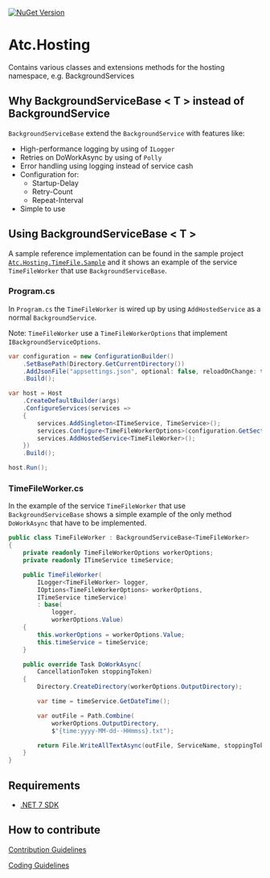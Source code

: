 [![NuGet Version](https://img.shields.io/nuget/v/atc.hosting.svg?logo=nuget&style=for-the-badge)](https://www.nuget.org/packages/atc.hosting)

# Atc.Hosting

Contains various classes and extensions methods for the hosting namespace, e.g. BackgroundServices

## Why BackgroundServiceBase < T > instead of BackgroundService

`BackgroundServiceBase` extend the `BackgroundService` with features like:

* High-performance logging by using of `ILogger`
* Retries on DoWorkAsync by using of `Polly`
* Error handling using logging instead of service cash
* Configuration for:
    * Startup-Delay
    * Retry-Count
    * Repeat-Interval
* Simple to use

## Using BackgroundServiceBase < T >

A sample reference implementation can be found in the sample project [`Atc.Hosting.TimeFile.Sample`](sample/Atc.Hosting.TimeFile.Sample/Program.cs)
and it shows an example of the service `TimeFileWorker` that use `BackgroundServiceBase`.

### Program.cs

In `Program.cs` the `TimeFileWorker` is wired up by using `AddHostedService` as a normal `BackgroundService`.

Note: `TimeFileWorker` use a `TimeFileWorkerOptions` that implement `IBackgroundServiceOptions`.


```csharp
var configuration = new ConfigurationBuilder()
    .SetBasePath(Directory.GetCurrentDirectory())
    .AddJsonFile("appsettings.json", optional: false, reloadOnChange: true)
    .Build();

var host = Host
    .CreateDefaultBuilder(args)
    .ConfigureServices(services =>
    {
        services.AddSingleton<ITimeService, TimeService>();
        services.Configure<TimeFileWorkerOptions>(configuration.GetSection(TimeFileWorkerOptions.SectionName));
        services.AddHostedService<TimeFileWorker>();
    })
    .Build();

host.Run();
```

### TimeFileWorker.cs

In the example of the service `TimeFileWorker` that use `BackgroundServiceBase` 
shows a simple example of the only method `DoWorkAsync` that have to be implemented.

```csharp
public class TimeFileWorker : BackgroundServiceBase<TimeFileWorker>
{
    private readonly TimeFileWorkerOptions workerOptions;
    private readonly ITimeService timeService;

    public TimeFileWorker(
        ILogger<TimeFileWorker> logger,
        IOptions<TimeFileWorkerOptions> workerOptions,
        ITimeService timeService)
        : base(
            logger,
            workerOptions.Value)
    {
        this.workerOptions = workerOptions.Value;
        this.timeService = timeService;
    }

    public override Task DoWorkAsync(
        CancellationToken stoppingToken)
    {
        Directory.CreateDirectory(workerOptions.OutputDirectory);

        var time = timeService.GetDateTime();

        var outFile = Path.Combine(
            workerOptions.OutputDirectory,
            $"{time:yyyy-MM-dd--HHmmss}.txt");

        return File.WriteAllTextAsync(outFile, ServiceName, stoppingToken);
    }
}
```

## Requirements

* [.NET 7 SDK](https://dotnet.microsoft.com/en-us/download/dotnet/7.0)

## How to contribute

[Contribution Guidelines](https://atc-net.github.io/introduction/about-atc#how-to-contribute)

[Coding Guidelines](https://atc-net.github.io/introduction/about-atc#coding-guidelines)
